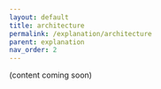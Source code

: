 ```yaml
---
layout: default
title: architecture
permalink: /explanation/architecture
parent: explanation
nav_order: 2
---
```


(content coming soon)
